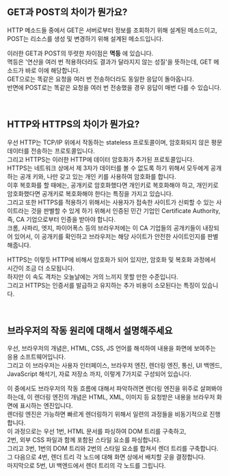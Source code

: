 ## GET과 POST의 차이가 뭔가요?

HTTP 메소드들 중에서 GET은 서버로부터 정보를 조회하기 위해 설계된 메소드이고,  
POST는 리소스를 생성 및 변경하기 위해 설계된 메소드입니다.

이러한 GET과 POST의 뚜렷한 차이점은 **멱등** 에 있습니다.  
멱등은 '연산을 여러 번 적용하더라도 결과가 달라지지 않는 성질'을 뜻하는데, GET 메소드가 바로 이에 해당합니다.  
GET으로는 똑같은 요청을 여러 번 전송하더라도 동일한 응답이 돌아옵니다.  
반면에 POST로는 똑같은 요청을 여러 번 전송했을 경우 응답이 매번 다를 수 있습니다.

<br>

## HTTP와 HTTPS의 차이가 뭔가요?

우선 HTTP는 TCP/IP 위에서 작동하는 stateless 프로토콜이며, 암호화되지 않은 평문 데이터를 전송하는 프로토콜입니다.  
그리고 HTTPS는 이러한 HTTP에 데이터 암호화가 추가된 프로토콜입니다.  
HTTPS는 네트워크 상에서 제 3자가 데이터를 볼 수 없도록 하기 위해서 모두에게 공개하는 공개 키와, 나만 갖고 있는 개인 키를 사용하여 암호화를 합니다.  
이후 복호화를 할 때에는, 공개키로 암호화했다면 개인키로 복호화해야 하고, 개인키로 암호화했다면 공개키로 복호화해야 한다는 특징을 가지고 있습니다.  
그리고 또한 HTTPS를 적용하기 위해서는 사용자가 접속한 사이트가 신뢰할 수 있는 사이트라는 것을 판별할 수 있게 하기 위해서 인증된 민간 기업인 Certificate Authority, 즉, CA 기업으로부터 인증을 받아야 합니다.  
크롬, 사파리, 엣지, 파이어폭스 등의 브라우저에는 이 CA 기업들의 공개키들이 내장되어 있어서, 이 공개키를 확인하고 브라우저는 해당 사이트가 안전한 사이트인지를 판별해줍니다.

HTTPS는 이렇듯 HTTP에 비해서 암호화가 되어 있지만, 암호화 및 복호화 과정에서 시간이 조금 더 소모됩니다.  
하지만 이 속도 격차는 오늘날에는 거의 느끼지 못할 만한 수준입니다.  
그리고 HTTPS는 인증서를 발급하고 유지하는 추가 비용이 소모된다는 특징이 있습니다.

<br>

## 브라우저의 작동 원리에 대해서 설명해주세요

우선, 브라우저의 개념은, HTML, CSS, JS 언어를 해석하여 내용을 화면에 보여주는 응용 소프트웨어입니다.  
그리고 이 브라우저는 사용자 인터페이스, 브라우저 엔진, 렌더링 엔진, 통신, UI 백엔드, JavaScript 해석기, 자료 저장소 까지, 이렇게 7가지로 구성되어 있습니다.

이 중에서도 브라우저의 작동 흐름에 대해서 파악하려면 렌더링 엔진을 위주로 살펴봐야 하는데, 이 렌더링 엔진의 개념은 HTML, XML, 이미지 등 요청받은 내용을 브라우저 화면에 표시하는 엔진입니다.  
렌더링 엔진은 가능하면 빠르게 렌더링하기 위해서 일련의 과정들을 비동기적으로 진행합니다.  
이 과정으로는 우선 1번, HTML 문서를 파싱하여 DOM 트리를 구축하고,  
2번, 외부 CSS 파일과 함께 포함된 스타일 요소를 파싱합니다.  
그리고 3번, 1번의 DOM 트리와 2번의 스타일 요소를 합쳐서 렌더 트리를 구축합니다.  
그 다음으로 4번, 렌더 트리 각 노드에 대해 화면 상에서 배치할 곳을 결정합니다.  
마지막으로 5번, UI 백엔드에서 렌더 트리의 각 노드를 그립니다.

